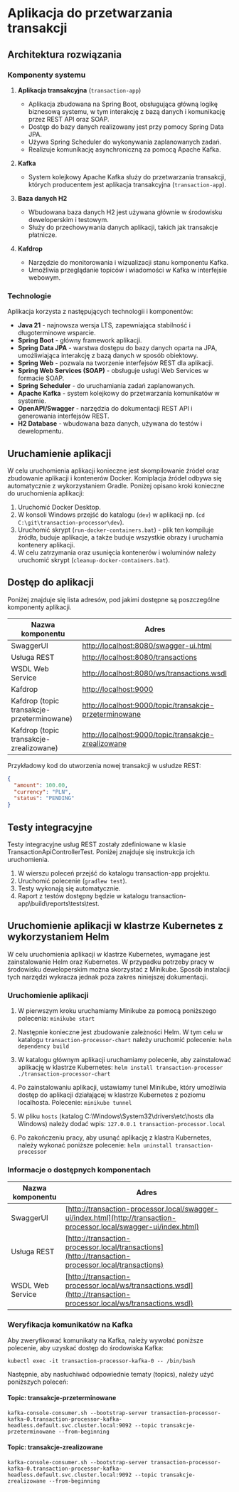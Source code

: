 # Aplikacja do przetwarzania transakcji

## Architektura rozwiązania

### Komponenty systemu

1. **Aplikacja transakcyjna** (`transaction-app`)
    - Aplikacja zbudowana na Spring Boot, obsługująca główną logikę biznesową systemu, w tym interakcję z bazą danych i komunikację przez REST API oraz SOAP.
    - Dostęp do bazy danych realizowany jest przy pomocy Spring Data JPA.
    - Używa Spring Scheduler do wykonywania zaplanowanych zadań.
    - Realizuje komunikację asynchroniczną za pomocą Apache Kafka.

2. **Kafka**
    - System kolejkowy Apache Kafka służy do przetwarzania transakcji, których producentem jest aplikacja transakcyjna (`transaction-app`).

3. **Baza danych H2**
    - Wbudowana baza danych H2 jest używana głównie w środowisku deweloperskim i testowym.
    - Służy do przechowywania danych aplikacji, takich jak transakcje płatnicze.

4. **Kafdrop**
    - Narzędzie do monitorowania i wizualizacji stanu komponentu Kafka.
    - Umożliwia przeglądanie topiców i wiadomości w Kafka w interfejsie webowym.

### Technologie

Aplikacja korzysta z następujących technologii i komponentów:

- **Java 21** - najnowsza wersja LTS, zapewniająca stabilność i długoterminowe wsparcie.
- **Spring Boot** - główny framework aplikacji.
- **Spring Data JPA** - warstwa dostępu do bazy danych oparta na JPA, umożliwiająca interakcję z bazą danych w sposób obiektowy.
- **Spring Web** - pozwala na tworzenie interfejsów REST dla aplikacji.
- **Spring Web Services (SOAP)** - obsługuje usługi Web Services w formacie SOAP.
- **Spring Scheduler** - do uruchamiania zadań zaplanowanych.
- **Apache Kafka** - system kolejkowy do przetwarzania komunikatów w systemie.
- **OpenAPI/Swagger** - narzędzia do dokumentacji REST API i generowania interfejsów REST.
- **H2 Database** - wbudowana baza danych, używana do testów i dewelopmentu.

## Uruchamienie aplikacji

W celu uruchomienia aplikacji konieczne jest skompilowanie źródeł oraz zbudowanie aplikacji i kontenerów Docker.
Komiplacja źródeł odbywa się automatycznie z wykorzystaniem Gradle. Poniżej opisano kroki konieczne do uruchomienia aplikacji:

1. Uruchomić Docker Desktop.
2. W konsoli Windows przejść do katalogu (`dev`) w aplikacji np. (`cd C:\git\transaction-processor\dev`).
3. Uruchomić skrypt (`run-docker-containers.bat`) - plik ten kompiluje źródła, buduje aplikacje, a także buduje wszystkie obrazy i uruchamia kontenery aplikacji.
4. W celu zatrzymania oraz usunięcia kontenerów i woluminów należy uruchomić skrypt (`cleanup-docker-containers.bat`).

## Dostęp do aplikacji

Poniżej znajduje się lista adresów, pod jakimi dostępne są poszczególne komponenty aplikacji.

| Nazwa komponentu                           | Adres                                                          |
|--------------------------------------------|----------------------------------------------------------------|
| SwaggerUI                                  | [http://localhost:8080/swagger-ui.html](http://localhost:8080/swagger-ui.html) |
| Usługa REST                                | [http://localhost:8080/transactions](http://localhost:8080/transactions) |
| WSDL Web Service                           | [http://localhost:8080/ws/transactions.wsdl](http://localhost:8080/ws/transactions.wsdl) |
| Kafdrop                                    | [http://localhost:9000](http://localhost:9000) |
| Kafdrop (topic transakcje-przeterminowane) | [http://localhost:9000/topic/transakcje-przeterminowane](http://localhost:9000/topic/transakcje-przeterminowane) |
| Kafdrop (topic transakcje-zrealizowane)    | [http://localhost:9000/topic/transakcje-zrealizowane](http://localhost:9000/topic/transakcje-zrealizowane) |

Przykładowy kod do utworzenia nowej transakcji w usłudze REST:
```JSON
{
  "amount": 100.00,
  "currency": "PLN",
  "status": "PENDING"
}
```

## Testy integracyjne

Testy integracyjne usług REST zostały zdefiniowane w klasie TransactionApiControllerTest.
Poniżej znajduje się instrukcja ich uruchomienia.
1. W wierszu poleceń przejść do katalogu transaction-app projektu.
2. Uruchomić polecenie (`gradlew test`).
3. Testy wykonają się automatycznie. 
4. Raport z testów dostępny będzie w katalogu transaction-app\build\reports\tests\test.

## Uruchomienie aplikacji w klastrze Kubernetes z wykorzystaniem Helm

W celu uruchomienia aplikacji w klastrze Kubernetes, wymagane jest zainstalowanie Helm oraz Kubernetes.
W przypadku potrzeby pracy w środowisku deweloperskim można skorzystać z Minikube.
Sposób instalacji tych narzędzi wykracza jednak poza zakres niniejszej dokumentacji.

### Uruchomienie aplikacji

1. W pierwszym kroku uruchamiamy Minikube za pomocą poniższego polecenia:
   `minikube start`

2. Następnie konieczne jest zbudowanie zależności Helm. W tym celu w katalogu `transaction-processor-chart` należy uruchomić polecenie:
   `helm dependency build`

3. W katalogu głównym aplikacji uruchamiamy polecenie, aby zainstalować aplikację w klastrze Kubernetes:
   `helm install transaction-processor ./transaction-processor-chart`

4. Po zainstalowaniu aplikacji, ustawiamy tunel Minikube, który umożliwia dostęp do aplikacji działającej w klastrze Kubernetes z poziomu localhosta. Polecenie:
   `minikube tunnel`

5. W pliku `hosts` (katalog C:\Windows\System32\drivers\etc\hosts dla Windows) należy dodać wpis:
   `127.0.0.1 transaction-processor.local`

6. Po zakończeniu pracy, aby usunąć aplikację z klastra Kubernetes, należy wykonać poniższe polecenie:
   `helm uninstall transaction-processor`

### Informacje o dostępnych komponentach

| Nazwa komponentu | Adres                                                          |
|------------------|----------------------------------------------------------------|
| SwaggerUI        | [http://transaction-processor.local/swagger-ui/index.html](http://transaction-processor.local/swagger-ui/index.html) |
| Usługa REST      | [http://transaction-processor.local/transactions](http://transaction-processor.local/transactions) |
| WSDL Web Service | [http://transaction-processor.local/ws/transactions.wsdl](http://transaction-processor.local/ws/transactions.wsdl) |

### Weryfikacja komunikatów na Kafka

Aby zweryfikować komunikaty na Kafka, należy wywołać poniższe polecenie, aby uzyskać dostęp do środowiska Kafka:

`kubectl exec -it transaction-processor-kafka-0 -- /bin/bash`

Następnie, aby nasłuchiwać odpowiednie tematy (topics), należy użyć poniższych poleceń:

#### Topic: transakcje-przeterminowane
`kafka-console-consumer.sh --bootstrap-server transaction-processor-kafka-0.transaction-processor-kafka-headless.default.svc.cluster.local:9092 --topic transakcje-przeterminowane --from-beginning`

#### Topic: transakcje-zrealizowane
`kafka-console-consumer.sh --bootstrap-server transaction-processor-kafka-0.transaction-processor-kafka-headless.default.svc.cluster.local:9092 --topic transakcje-zrealizowane --from-beginning`
